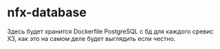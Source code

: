 # nfx-database
Здесь будет хранится Dockerfile PostgreSQL с бд для каждого сревис ХЗ, как это на самом деле будет выглядить если честно.
